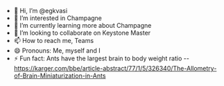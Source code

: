 - 👋 Hi, I’m @egkvasi
- 👀 I’m interested in Champagne
- 🌱 I’m currently learning more about Champagne
- 💞️ I’m looking to collaborate on Keystone Master
- 📫 How to reach me, Teams
- 😄 Pronouns: Me, myself and I
- ⚡ Fun fact: Ants have the largest brain to body weight ratio -- https://karger.com/bbe/article-abstract/77/1/5/326340/The-Allometry-of-Brain-Miniaturization-in-Ants

<!---
egkvasi/egkvasi is a ✨ special ✨ repository because its `README.md` (this file) appears on your GitHub profile.
You can click the Preview link to take a look at your changes.
--->
